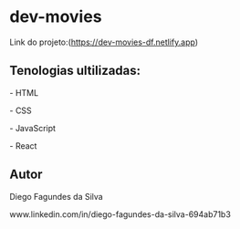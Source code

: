 # dev-movies
Link do projeto:(https://dev-movies-df.netlify.app)
<br>
<h2>Tenologias ultilizadas:</h2>
<p>- HTML<p>
<p>- CSS</p>
<p>- JavaScript</p>
<p>- React</p>
<h2> Autor </h2>
<p>Diego Fagundes da Silva</p>
www.linkedin.com/in/diego-fagundes-da-silva-694ab71b3
